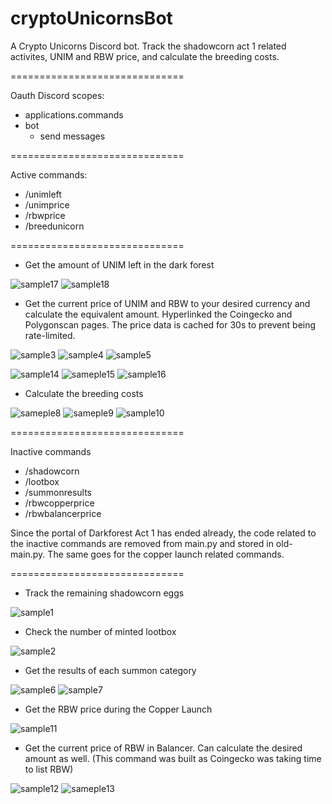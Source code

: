 # cryptoUnicornsBot
A Crypto Unicorns Discord bot. Track the shadowcorn act 1 related activites, UNIM and RBW price, and calculate the breeding costs.

==============================

Oauth Discord scopes:
- applications.commands
- bot
  - send messages

==============================

Active commands:
- /unimleft
- /unimprice
- /rbwprice
- /breedunicorn

==============================

- Get the amount of UNIM left in the dark forest

![sample17](https://i.imgur.com/2XWvaOU.png)
![sample18](https://i.imgur.com/Qfpdzgm.png)

- Get the current price of UNIM and RBW to your desired currency and calculate the equivalent amount. Hyperlinked the Coingecko and Polygonscan pages. The price data is cached for 30s to prevent being rate-limited.

![sample3](https://i.imgur.com/d2hri22.png)
![sample4](https://i.imgur.com/OZTGEct.png)
![sample5](https://i.imgur.com/oRnQjGn.png)

![sample14](https://i.imgur.com/bGSypmC.png)
![sameple15](https://i.imgur.com/WWm7kL2.png)
![sample16](https://i.imgur.com/ITb9wxD.png)


- Calculate the breeding costs

![sameple8](https://i.imgur.com/wCCT6ir.png)
![sameple9](https://i.imgur.com/LkuDxlD.png)
![sample10](https://i.imgur.com/1DqsDzz.png)

==============================

Inactive commands
- /shadowcorn
- /lootbox
- /summonresults
- /rbwcopperprice
- /rbwbalancerprice

Since the portal of Darkforest Act 1 has ended already, the code related to the inactive commands are removed from main.py and stored in old-main.py. The same goes for the copper launch related commands.

==============================

- Track the remaining shadowcorn eggs

![sample1](https://i.imgur.com/RrI03Yl.png)

- Check the number of minted lootbox

![sample2](https://i.imgur.com/X3XzejS.png)

- Get the results of each summon category

![sample6](https://i.imgur.com/LNLJw8h.png)
![sample7](https://imgur.com/ZccsbMh.png)

- Get the RBW price during the Copper Launch

![sample11](https://i.imgur.com/oDJwyh9.png)

- Get the current price of RBW in Balancer. Can calculate the desired amount as well. (This command was built as Coingecko was taking time to list RBW)

![sample12](https://i.imgur.com/ZR1qCO1.png)
![sameple13](https://i.imgur.com/YsUsFl1.png)
